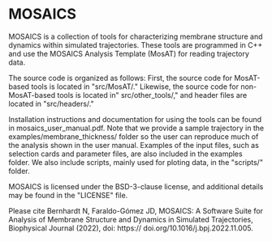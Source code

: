 # MOSAICS

MOSAICS is a collection of tools for characterizing membrane structure and dynamics within simulated trajectories. These tools are programmed in C++ and use the MOSAICS Analysis Template (MosAT) for reading trajectory data. 

The source code is organized as follows: First, the source code for MosAT-based tools is located in "src/MosAT/." Likewise, the source code for non-MosAT-based tools is located in" src/other_tools/," and header files are located in "src/headers/." 

Installation instructions and documentation for using the tools can be found in mosaics_user_manual.pdf. Note that we provide a sample trajectory in the examples/membrane_thickness/ folder so the user can reproduce much of the analysis shown in the user manual. Examples of the input files, such as selection cards and parameter files, are also included in the examples folder. We also include scripts, mainly used for ploting data, in the "scripts/" folder.

MOSAICS is licensed under the BSD-3-clause license, and additional details may be found in the "LICENSE" file. 

Please cite Bernhardt N, Faraldo-Gómez JD, MOSAICS: A Software Suite for Analysis of Membrane Structure and Dynamics in Simulated Trajectories, Biophysical Journal (2022), doi: https:// doi.org/10.1016/j.bpj.2022.11.005.

